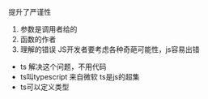 提升了严谨性
1. 参数是调用者给的
2. 函数的作者
3. 理解的错误
JS开发者要考虑各种奇葩可能性，js容易出错 

- ts 解决这个问题，不用代码
- ts叫typescript 来自微软
  ts是js的超集
- ts可以定义类型